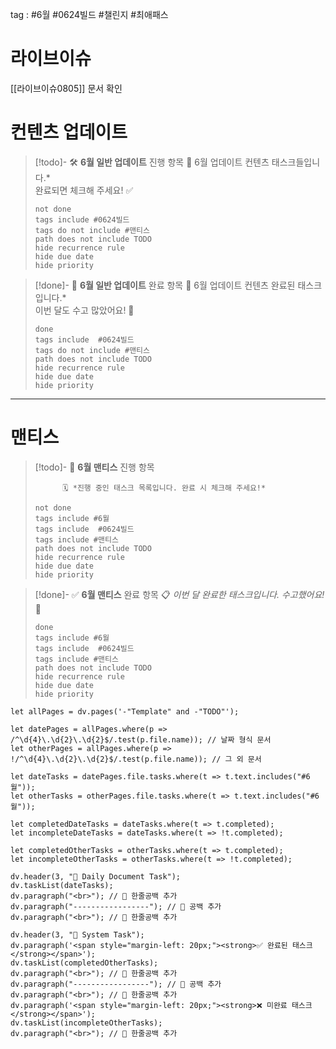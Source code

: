 
tag : #6월  #0624빌드   #챌린지   #최애패스 



# 라이브이슈


[[라이브이슈0805]] 문서 확인

# 컨텐츠 업데이트

> [!todo]- 🛠️ **6월 일반 업데이트** 진행 항목
> 		📌 6월 업데이트 컨텐츠 태스크들입니다.*  
> 		완료되면 체크해 주세요! ✅
>
> ```tasks
> not done
> tags include #0624빌드  
> tags do not include #맨티스    
> path does not include TODO
> hide recurrence rule
> hide due date
> hide priority
> ```


> [!done]- 🎯 **6월 일반 업데이트** 완료 항목
> 		🥳 6월 업데이트 컨텐츠 완료된 태스크입니다.*  
> 		이번 달도 수고 많았어요! 💖
>
> ```tasks
> done
> tags include  #0624빌드    
> tags do not include #맨티스    
> path does not include TODO
> hide recurrence rule
> hide due date
> hide priority
> ```


-----------------------------------


# 맨티스

> [!todo]- 🔧 **6월 맨티스** 진행 항목
> 
>           🗓️ *진행 중인 태스크 목록입니다. 완료 시 체크해 주세요!*
>
> ```tasks
> not done
> tags include #6월
> tags include  #0624빌드 
> tags include #맨티스
> path does not include TODO
> hide recurrence rule
> hide due date
> hide priority
> ```


> [!done]- ✅ **6월 맨티스** 완료 항목
>           📋 *이번 달 완료한 태스크입니다. 수고했어요!* 🙌  
>
> ```tasks
> done
> tags include #6월    
> tags include  #0624빌드 
> tags include #맨티스 
> path does not include TODO
> hide recurrence rule
> hide due date
> hide priority
> ```







```dataviewjs 
let allPages = dv.pages('-"Template" and -"TODO"');

let datePages = allPages.where(p => /^\d{4}\.\d{2}\.\d{2}$/.test(p.file.name)); // 날짜 형식 문서
let otherPages = allPages.where(p => !/^\d{4}\.\d{2}\.\d{2}$/.test(p.file.name)); // 그 외 문서

let dateTasks = datePages.file.tasks.where(t => t.text.includes("#6월"));
let otherTasks = otherPages.file.tasks.where(t => t.text.includes("#6월"));

let completedDateTasks = dateTasks.where(t => t.completed);
let incompleteDateTasks = dateTasks.where(t => !t.completed);

let completedOtherTasks = otherTasks.where(t => t.completed);
let incompleteOtherTasks = otherTasks.where(t => !t.completed);

dv.header(3, "📅 Daily Document Task");
dv.taskList(dateTasks);
dv.paragraph("<br>"); // 🔹 한줄공백 추가
dv.paragraph("-----------------"); // 🔹 공백 추가
dv.paragraph("<br>"); // 🔹 한줄공백 추가

dv.header(3, "📄 System Task");
dv.paragraph('<span style="margin-left: 20px;"><strong>✅ 완료된 태스크</strong></span>');
dv.taskList(completedOtherTasks);
dv.paragraph("<br>"); // 🔹 한줄공백 추가
dv.paragraph("-----------------"); // 🔹 공백 추가
dv.paragraph("<br>"); // 🔹 한줄공백 추가
dv.paragraph('<span style="margin-left: 20px;"><strong>❌ 미완료 태스크</strong></span>');
dv.taskList(incompleteOtherTasks);
dv.paragraph("<br>"); // 🔹 한줄공백 추가


```



